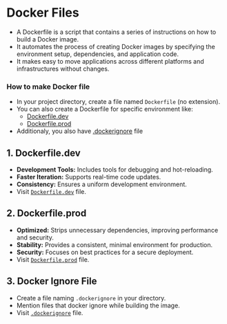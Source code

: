 # Docker Files

- A Dockerfile is a script that contains a series of instructions on how to build a Docker image.
-  It automates the process of creating Docker images by specifying the environment setup, dependencies, and application code.
- It makes easy to move applications across different platforms and infrastructures without changes.

### How to make Docker file

- In your project directory, create a file named `Dockerfile` (no extension).
- You can also create a Dockerfile for specific environment like:
    - [Dockerfile.dev](/03_docker-files/README.md#dockerfiledev)
    - [Dockerfile.prod](/03_docker-files/README.md#dockerfileprod)
- Additionaly, you also have [.dockerignore](/03_docker-files/README.md#docker-ignore-file) file

## 1. Dockerfile.dev

- **Development Tools:** Includes tools for debugging and hot-reloading.
- **Faster Iteration:** Supports real-time code updates.
- **Consistency:** Ensures a uniform development environment.
- Visit [`Dockerfile.dev`](/03_docker-files/Dockerfile.dev) file.

## 2. Dockerfile.prod

- **Optimized:** Strips unnecessary dependencies, improving performance and security.
- **Stability:** Provides a consistent, minimal environment for production.
- **Security:** Focuses on best practices for a secure deployment.
- Visit [`Dockerfile.prod`](/03_docker-files/Dockerfile.prod) file.

## 3. Docker Ignore File

- Create a file naming `.dockerignore` in your directory.
- Mention files that docker ignore while building the image.
- Visit [`.dockerignore`](/03_docker-files/.dockerignore) file.
